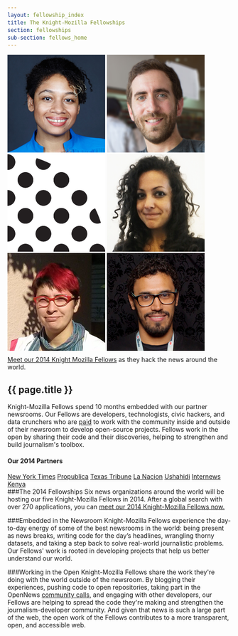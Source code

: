 ```yaml
---
layout: fellowship_index
title: The Knight-Mozilla Fellowships
section: fellowships
sub-section: fellows_home
---
```


<div id="picwrap">
<img src="/media/img/fellows/2014-fellows/harlo-220.png" class="frontpic" alt="Harlo Holmes">
<img src="/media/img/fellows/2014-fellows/brian-220.png" class="frontpic" alt="Brian Jacobs">
<img src="/media/img/fellows/2014-fellows/logo-220.png" class="frontpic noborder" alt="OpenNews">
<img src="/media/img/fellows/2014-fellows/aurelia-220.png" class="frontpic" alt="Aurelia Moser">
<img src="/media/img/fellows/2014-fellows/gabriela-220.png" class="frontpic" alt="Gabriela Rodriguez">
<img src="/media/img/fellows/2014-fellows/marcos-220.png" class="frontpic" alt="Marcos Vanetta">
<p class="caption" style="margin-top: 8px; margin-right: 20px;"><a href="2014meet.html">Meet our 2014 Knight Mozilla Fellows</a> as they hack the news around the world. </p>
</div>
<h2>{{ page.title }}</h2>
<p class="bodybig">Knight-Mozilla Fellows spend 10 months embedded with our partner newsrooms. Our Fellows are developers, technologists, civic hackers, and data crunchers who are <a href="/fellowships/info.html">paid</a> to work with the community inside and outside of their newsroom to develop open-source projects. Fellows work in the open by sharing their code and their discoveries, helping to strengthen and build journalism's toolbox.</p>

<div id="partnerbox">
<h4>Our 2014 Partners</h4>
<a href="http://www.nytimes.com/" class="logo-nyt">New York Times</a>
<a href="http://www.propublica.org/" class="logo-propublica">Propublica</a>
<a href="http://www.texastribune.org/" class="logo-texas">Texas Tribune</a>
<a href="http://www.lanacion.com.ar/" class="logo-nacion">La Nacion</a>
<a href="http://www.ushahidi.com" class="logo-ushahidi">Ushahidi</a>
<a href="http://www.internewskenya.org/dataportal/" class="logo-internews">Internews Kenya</a>
</div>
###The 2014 Fellowships
Six news organizations around the world will be hosting our five Knight-Mozilla Fellows in 2014. After a global search with over 270 applications, you can <a href="2014meet.html">meet our 2014 Knight-Mozilla Fellows now.</a>

###Embedded in the Newsroom
Knight-Mozilla Fellows experience the day-to-day energy of some of the best newsrooms in the world: being present as news breaks, writing code for the day’s headlines, wrangling thorny datasets, and taking a step back to solve real-world journalistic problems. Our Fellows' work is rooted in developing projects that help us better understand our world. 

###Working in the Open
Knight-Mozilla Fellows share the work they're doing with the world outside of the newsroom. By blogging their experiences, pushing code to open repositories, taking part in the OpenNews [community calls](https://wiki.mozilla.org/OpenNews/Calls), and engaging with other developers, our Fellows are helping to spread the code they're making and strengthen the journalism-developer community. And given that news is such a large part of the web, the open work of the Fellows contributes to a more transparent, open, and accessible web.